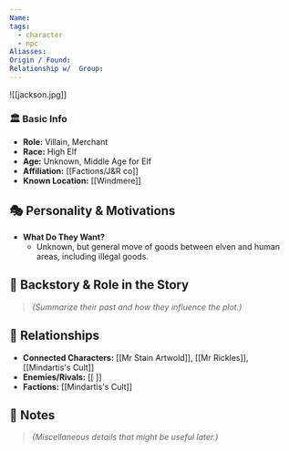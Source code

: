 ```yaml
---
Name: 
tags:
  - character
  - npc
Aliasses: 
Origin / Found: 
Relationship w/  Group:
---
```



![[jackson.jpg]]
### 🏛️ Basic Info
- **Role:** Villain, Merchant
- **Race:**  High Elf
- **Age:**  Unknown, Middle Age for Elf
- **Affiliation:** [[Factions/J&R co]]  
- **Known Location:** [[Windmere]]  

## 🎭 Personality & Motivations
- **What Do They Want?**  
	- Unknown, but general move of goods  between elven and human areas, including illegal goods.

## 📖 Backstory & Role in the Story
> *(Summarize their past and how they influence the plot.)*  

## 🔗 Relationships
- **Connected Characters:** [[Mr Stain Artwold]], [[Mr Rickles]],  [[Mindartis's Cult]]
- **Enemies/Rivals:** [[ ]]
- **Factions:** [[Mindartis's Cult]]

## 📝 Notes
> *(Miscellaneous details that might be useful later.)*  
